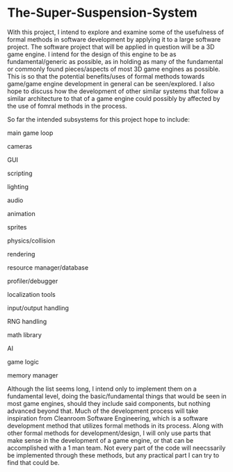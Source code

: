 # The-Super-Suspension-System

With this project, I intend to explore and examine some of the usefulness of formal methods in software development by applying it to a large software project. The software project that will be applied in question will be a 3D game engine. I intend for the design of this engine to be as fundamental/generic as possible, as in holding as many of the fundamental or commonly found pieces/aspects of most 3D game engines as possible. This is so that the potential benefits/uses of formal methods towards game/game engine development in general can be seen/explored. I also hope to discuss how the development of other similar systems that follow a similar architecture to that of a game engine could possibly by affected by the use of fomral methods in the process. 

So far the intended subsystems for this project hope to include:

main game loop

cameras

GUI

scripting

lighting

audio

animation

sprites

physics/collision

rendering

resource manager/database

profiler/debugger

localization tools

input/output handling

RNG handling

math library

AI

game logic

memory manager

Although the list seems long, I intend only to implement them on a fundamental level, doing the basic/fundamental things that would be seen in most game engines, should they include said components, but nothing advanced beyond that. Much of the development process will take inspiration from Cleanroom Software Engineering, which is a software development method that utilizes formal methods in its process. Along with other formal methods for development/design, I will only use parts that make sense in the development of a game engine, or that can be accomplished with a 1 man team. Not every part of the code will neecssarily be implemented through these methods, but any practical part I can try to find that could be.
